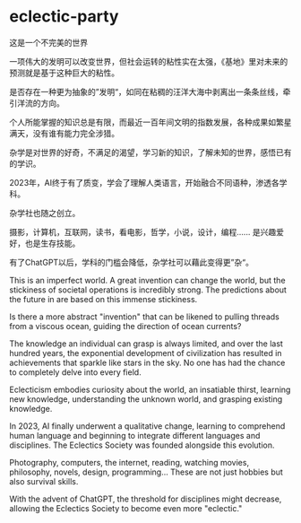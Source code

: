 # eclectic-party
这是一个不完美的世界  

一项伟大的发明可以改变世界，但社会运转的粘性实在太强，《基地》里对未来的预测就是基于这种巨大的粘性。 

是否存在一种更为抽象的”发明“，如同在粘稠的汪洋大海中剥离出一条条丝线，牵引洋流的方向。 

个人所能掌握的知识总是有限，而最近一百年间文明的指数发展，各种成果如繁星满天，没有谁有能力完全涉猎。 

杂学是对世界的好奇，不满足的渴望，学习新的知识，了解未知的世界，感悟已有的学识。 

2023年，AI终于有了质变，学会了理解人类语言，开始融合不同语种，渗透各学科。 

杂学社也随之创立。 

摄影，计算机，互联网，读书，看电影，哲学，小说，设计，编程...... 是兴趣爱好，也是生存技能。 

有了ChatGPT以后，学科的门槛会降低，杂学社可以藉此变得更”杂“。 

This is an imperfect world. A great invention can change the world, but the stickiness of societal operations is incredibly strong. The predictions about the future in <Foundation> are based on this immense stickiness.

Is there a more abstract "invention" that can be likened to pulling threads from a viscous ocean, guiding the direction of ocean currents?

The knowledge an individual can grasp is always limited, and over the last hundred years, the exponential development of civilization has resulted in achievements that sparkle like stars in the sky. No one has had the chance to completely delve into every field.

Eclecticism embodies curiosity about the world, an insatiable thirst, learning new knowledge, understanding the unknown world, and grasping existing knowledge.

In 2023, AI finally underwent a qualitative change, learning to comprehend human language and beginning to integrate different languages and disciplines. The Eclectics Society was founded alongside this evolution.

Photography, computers, the internet, reading, watching movies, philosophy, novels, design, programming... These are not just hobbies but also survival skills.

With the advent of ChatGPT, the threshold for disciplines might decrease, allowing the Eclectics Society to become even more "eclectic."

